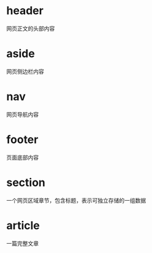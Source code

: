 # header

网页正文的头部内容

# aside

网页侧边栏内容
# nav

网页导航内容

# footer

页面底部内容

# section

一个网页区域章节，包含标题，表示可独立存储的一组数据

# article

一篇完整文章
